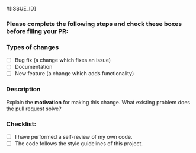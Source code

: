 #[ISSUE_ID]
<!--- If there is an open issue, please link to the issue here by replacing [ISSUE_ID]-->
<!-- Make sure the PR is against the `master` branch -->

### Please complete the following steps and check these boxes before filing your PR:

### Types of changes
<!--- What types of changes does your code introduce? -->
- [ ] Bug fix (a change which fixes an issue)
- [ ] Documentation
- [ ] New feature (a change which adds functionality)

### Description
Explain the **motivation** for making this change. What existing problem does the pull request solve?
<!--- Describe your changes in detail -->
<!--- Why these change are required? What problem does it solve? -->

### Checklist:
<!--- Mark the checkboxes accordingly. -->
<!--- If you're unsure about any of these, don't hesitate to ask. We're here to help! -->
- [ ] I have performed a self-review of my own code.
- [ ] The code follows the style guidelines of this project.
